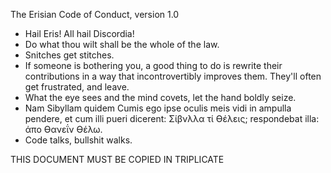 The Erisian Code of Conduct, version 1.0


* Hail Eris! All hail Discordia!
* Do what thou wilt shall be the whole of the law.
* Snitches get stitches.
* If someone is bothering you, a good thing to do is rewrite their
   contributions in a way that incontrovertibly improves them. They'll
   often get frustrated, and leave.
* What the eye sees and the mind covets, let the hand boldly seize.
* Nam Sibyllam quidem Cumis ego ipse oculis meis vidi in ampulla pendere, et
  cum illi pueri dicerent: Σίβνλλα τί ϴέλεις; respondebat illa: άπο ϴανεΐν ϴέλω.
* Code talks, bullshit walks.


THIS DOCUMENT MUST BE COPIED IN TRIPLICATE
